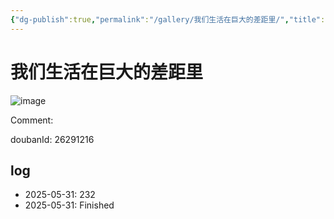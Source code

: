 ```yaml
---
{"dg-publish":true,"permalink":"/gallery/我们生活在巨大的差距里/","title":"我们生活在巨大的差距里","created":"2025-06-25T14:18:45.695+08:00"}
---
```



# 我们生活在巨大的差距里

![image](https://hiraeth-picbed.oss-cn-beijing.aliyuncs.com/20250531154618.webp)

Comment: 



doubanId: 26291216

## log

- 2025-05-31: 232
- 2025-05-31: Finished
